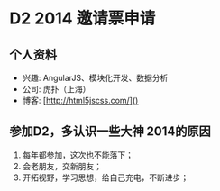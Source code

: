 # D2 2014 邀请票申请

## 个人资料

- 兴趣: AngularJS、模块化开发、数据分析
- 公司: 虎扑（上海）
- 博客: [http://html5jscss.com/]()

## 参加D2，多认识一些大神 2014的原因

1. 每年都参加，这次也不能落下；
2. 会老朋友，交新朋友；
3. 开拓视野，学习思想，给自己充电，不断进步；